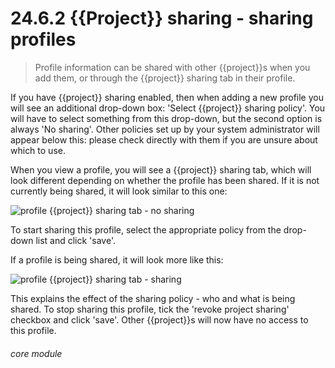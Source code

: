 # 24.6.2    {{Project}} sharing - sharing profiles

> Profile information can be shared with other {{project}}s when you add them, or through the {{project}} sharing tab in their profile. 

If you have {{project}} sharing enabled, then when adding a new profile you will see an additional drop-down box: 'Select {{project}} sharing policy'. You will have to select something from this drop-down, but the second option is always 'No sharing'. Other policies set up by your system administrator will appear below this: please check directly with them if you are unsure about which to use.

When you view a profile, you will see a {{project}} sharing tab, which will look different depending on whether the profile has been shared. If it is not currently being shared, it will look similar to this one:

![profile {{project}} sharing tab - no sharing]({{imgpath}}234a.png)

To start sharing this profile, select the appropriate policy from the drop-down list and click 'save'.

If a profile is being shared, it will look more like this:

![profile {{project}} sharing tab - sharing]({{imgpath}}234b.png)

This explains the effect of the sharing policy - who and what is being shared. To stop sharing this profile, tick the 'revoke project sharing' checkbox and click 'save'. Other {{project}}s will now have no access to this profile. 

###### core module

